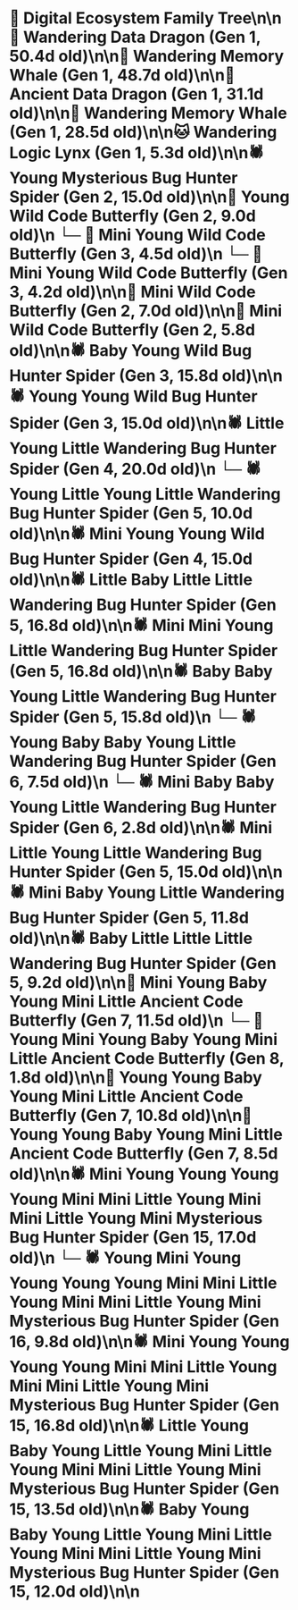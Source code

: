 # 🌳 Digital Ecosystem Family Tree\n\n🐉 Wandering Data Dragon (Gen 1, 50.4d old)\n\n🐋 Wandering Memory Whale (Gen 1, 48.7d old)\n\n🐉 Ancient Data Dragon (Gen 1, 31.1d old)\n\n🐋 Wandering Memory Whale (Gen 1, 28.5d old)\n\n🐱 Wandering Logic Lynx (Gen 1, 5.3d old)\n\n🕷️ Young Mysterious Bug Hunter Spider (Gen 2, 15.0d old)\n\n🦋 Young Wild Code Butterfly (Gen 2, 9.0d old)\n  └─ 🦋 Mini Young Wild Code Butterfly (Gen 3, 4.5d old)\n  └─ 🦋 Mini Young Wild Code Butterfly (Gen 3, 4.2d old)\n\n🦋 Mini Wild Code Butterfly (Gen 2, 7.0d old)\n\n🦋 Mini Wild Code Butterfly (Gen 2, 5.8d old)\n\n🕷️ Baby Young Wild Bug Hunter Spider (Gen 3, 15.8d old)\n\n🕷️ Young Young Wild Bug Hunter Spider (Gen 3, 15.0d old)\n\n🕷️ Little Young Little Wandering Bug Hunter Spider (Gen 4, 20.0d old)\n  └─ 🕷️ Young Little Young Little Wandering Bug Hunter Spider (Gen 5, 10.0d old)\n\n🕷️ Mini Young Young Wild Bug Hunter Spider (Gen 4, 15.0d old)\n\n🕷️ Little Baby Little Little Wandering Bug Hunter Spider (Gen 5, 16.8d old)\n\n🕷️ Mini Mini Young Little Wandering Bug Hunter Spider (Gen 5, 16.8d old)\n\n🕷️ Baby Baby Young Little Wandering Bug Hunter Spider (Gen 5, 15.8d old)\n  └─ 🕷️ Young Baby Baby Young Little Wandering Bug Hunter Spider (Gen 6, 7.5d old)\n  └─ 🕷️ Mini Baby Baby Young Little Wandering Bug Hunter Spider (Gen 6, 2.8d old)\n\n🕷️ Mini Little Young Little Wandering Bug Hunter Spider (Gen 5, 15.0d old)\n\n🕷️ Mini Baby Young Little Wandering Bug Hunter Spider (Gen 5, 11.8d old)\n\n🕷️ Baby Little Little Little Wandering Bug Hunter Spider (Gen 5, 9.2d old)\n\n🦋 Mini Young Baby Young Mini Little Ancient Code Butterfly (Gen 7, 11.5d old)\n  └─ 🦋 Young Mini Young Baby Young Mini Little Ancient Code Butterfly (Gen 8, 1.8d old)\n\n🦋 Young Young Baby Young Mini Little Ancient Code Butterfly (Gen 7, 10.8d old)\n\n🦋 Young Young Baby Young Mini Little Ancient Code Butterfly (Gen 7, 8.5d old)\n\n🕷️ Mini Young Young Young Young Mini Mini Little Young Mini Mini Little Young Mini Mysterious Bug Hunter Spider (Gen 15, 17.0d old)\n  └─ 🕷️ Young Mini Young Young Young Young Mini Mini Little Young Mini Mini Little Young Mini Mysterious Bug Hunter Spider (Gen 16, 9.8d old)\n\n🕷️ Mini Young Young Young Young Mini Mini Little Young Mini Mini Little Young Mini Mysterious Bug Hunter Spider (Gen 15, 16.8d old)\n\n🕷️ Little Young Baby Young Little Young Mini Little Young Mini Mini Little Young Mini Mysterious Bug Hunter Spider (Gen 15, 13.5d old)\n\n🕷️ Baby Young Baby Young Little Young Mini Little Young Mini Mini Little Young Mini Mysterious Bug Hunter Spider (Gen 15, 12.0d old)\n\n
